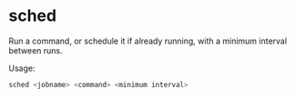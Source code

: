 sched
=====

Run a command, or schedule it if already running, with a minimum interval between runs.

Usage:

```sh
sched <jobname> <command> <minimum interval>
```
